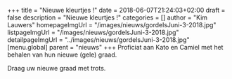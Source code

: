 +++
title = "Nieuwe kleurtjes !"
date = 2018-06-07T21:24:03+02:00
draft = false
description = "Nieuwe kleurtjes !"
categories = []
author = "Kim Lauwers"
homepageImgUrl = "/images/nieuws/gordelsJuni-3-2018.jpg"
listpageImgUrl = "/images/nieuws/gordelsJuni-3-2018.jpg"
detailpageImgUrl = "../images/nieuws/gordelsJuni-3-2018.jpg"
[menu.global]
    parent = "nieuws"
+++
Proficiat aan Kato en Camiel met het behalen van hun nieuwe (gele) graad.

Draag uw nieuwe graad met trots.
